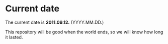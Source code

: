 # Current date

The current date is **2011.09.12.** (YYYY.MM.DD.)

This repository will be good when the world ends, so we will know how long it lasted.